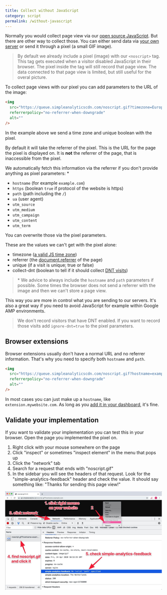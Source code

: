 ```yaml
---
title: Collect without JavaScript
category: script
permalink: /without-javascript
---
```


Normally you would collect page view via our [open source JavaScript](/script). But there are other way to collect those. You can either send data via [your own server](/server-side-tracking) or send it through a pixel (a small GIF image).

> By default we already include a pixel (image) with our `<noscript>` tag. This tag gets executed when a visitor disabled JavaScript in their browser. The pixel inside the tag will still record that page view. The data connected to that page view is limited, but still useful for the overal picture.

To collect page views with our pixel you can add parameters to the URL of the image:

```html
<img
  src="https://queue.simpleanalyticscdn.com/noscript.gif?timezone=Europe%2FAmsterdam&unique=false"
  referrerpolicy="no-referrer-when-downgrade"
  alt=""
/>
```

In the example above we send a time zone and unique boolean with the pixel.

By default it will take the referrer of the pixel. This is the URL for the page the pixel is displayed on. It is **not** the referrer of the page, that is inaccessible from the pixel.

We automatically fetch this information via the referrer if you don't provide anything as pixel parameters: \*

- `hostname` (for example `example.com`)
- `https` (boolean `true` if protocol of the website is https)
- `path` (path including the `/`)
- `ua` (user agent)
- `utm_source`
- `utm_medium`
- `utm_campaign`
- `utm_content`
- `utm_term`

You can overwrite those via the pixel parameters.

These are the values we can't get with the pixel alone:

- timezone ([a valid JS time zone](https://en.wikipedia.org/wiki/List_of_tz_database_time_zones))
- referrer (the [document.referrer](https://developer.mozilla.org/en-US/docs/Web/API/Document/referrer) of the page)
- unique (if a visit is unique; true or false)
- collect-dnt (boolean to tell if it should collect [DNT visits](/dnt#enable-collecting-dnt-visits-for-noscriptgif-pixel))

> \* We advice to always include the `hostname` and `path` parameters if possible. Some times the browser does not send a referrer with the image and then we can't store a page view.

This way you are more in control what you are sending to our servers. It's also a great way if you need to avoid JavaScript for example within Google AMP environments.

> We don't record visitors that have DNT enabled. If you want to record those visits add `ignore-dnt=true` to the pixel parameters.

## Browser extensions

Browser extensions usually don't have a normal URL and no referrer information. That's why you need to specify both `hostname` and `path`.

```html
<img
  src="https://queue.simpleanalyticscdn.com/noscript.gif?hostname=example.com&path=%2F"
  referrerpolicy="no-referrer-when-downgrade"
  alt=""
/>
```

In most cases you can just make up a `hostname`, like `extension.mywebsite.com`. As long as you [add it in your dashboard](https://simpleanalytics.com/websites/add), it's fine.

## Validate your implementation

If you want to validate your implementation you can test this in your browser. Open the page you implemented the pixel on.

1. Right click with your mouse somewhere on the page
1. Click "inspect" or sometimes "inspect element" in the menu that pops up
1. Click the "network" tab
1. Search for a request that ends with "noscript.gif"
1. In the sidebar you will see the headers of that request. Look for the "simple-analytics-feedback" header and check the value. It should say something like: "Thanks for sending this page view!"

<img src="/images/pixel-check-feedback.jpg" alt="Validate pixel feedback in browser" class="border">
